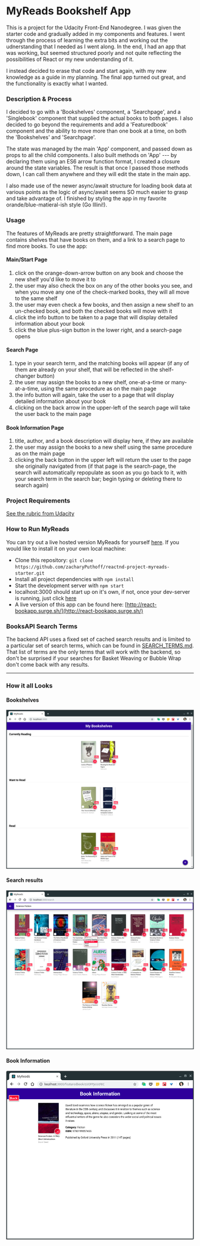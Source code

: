 # MyReads Bookshelf App

This is a project for the Udacity Front-End Nanodegree. I was given the starter code and gradually added in my components and features. I went through the process of learning the extra bits and working out the udnerstanding that I needed as I went along. In the end, I had an app that was working, but seemed structured poorly and not quite reflecting the possibilities of React or my new understanding of it.

I instead decided to erase that code and start again, with my new knowledge as a guide in my planning. The final app turned out great, and the functionality is exactly what I wanted.

### Description & Process

I decided to go with a 'Bookshelves' component, a 'Searchpage', and a 'Singlebook' component that supplied the actual books to both pages. I also decided to go beyond the requirements and add a 'Featuredbook' component and the ability to move more than one book at a time, on both the 'Bookshelves' and 'Searchpage'.

The state was managed by the main 'App' component, and passed down as props to all the child components. I also built methods on 'App' --- by declaring them using an ES6 arrow function format, I created a closure around the state variables. The result is that once I passed those methods down, I can call them anywhere and they will edit the state in the main app.

I also made use of the newer async/await structure for loading book data at various points as the logic of async/await seems SO much easier to grasp and take advantage of. I finished by styling the app in my favorite orande/blue-matieral-ish style (Go Illini!).

### Usage

The features of MyReads are pretty straightforward. The main page contains shelves that have books on them, and a link to a search page to find more books. To use the app:

#### Main/Start Page
1. click on the orange-down-arrow button on any book and choose the new shelf you'd like to move it to
2. the user may also check the box on any of the other books you see, and when you move any one of the check-marked books, they will all move to the same shelf
3. the user may even check a few books, and then assign a new shelf to an un-checked book, and both the checked books will move with it
4. click the info button to be taken to a page that will display detailed information about your book
5. click the blue plus-sign button in the lower right, and a search-page opens

#### Search Page
1. type in your search term, and the matching books will appear (if any of them are already on your shelf, that will be reflected in the shelf-changer button)
2. the user may assign the books to a new shelf, one-at-a-time or many-at-a-time, using the same procedure as on the main page
3. the info button will again, take the user to a page that will display detailed information about your book
4. clicking on the back arrow in the upper-left of the search page will take the user back to the main page

#### Book Information Page
1. title, author, and a book description will display here, if they are available
2. the user may assign the books to a new shelf using the same procedure as on the main page
3. clicking the back button in the upper left will return the user to the page she originally navigated from (if that page is the search-page, the search will automatically repopulate as soon as you go back to it, with your search term in the search bar; begin typing or deleting there to search again)


### Project Requirements

[See the rubric from Udacity](https://review.udacity.com/#!/rubrics/918/view)

### How to Run MyReads

You can try out a live hosted version MyReads for yourself [here](). If you would like to install it on your own local machine:

+ Clone this repository: `git clone https://github.com/zacharyPuthoff/reactnd-project-myreads-starter.git`
+ Install all project dependencies with `npm install`
+ Start the development server with `npm start`
+ localhost:3000 should start up on it's own, if not, once your dev-server is running, just click [here](http://localhost:3000)
+ A live version of this app can be found here: [http://react-bookapp.surge.sh/](http://react-bookapp.surge.sh/)


### BooksAPI Search Terms

The backend API uses a fixed set of cached search results and is limited to a particular set of search terms, which can be found in [SEARCH_TERMS.md](SEARCH_TERMS.md). That list of terms are the only terms that will work with the backend, so don't be surprised if your searches for Basket Weaving or Bubble Wrap don't come back with any results.

---

### How it all Looks

#### Bookshelves

![Screenshot react bookshelves](./screenshots/main.png)


#### Search results

![Screenshot react search results](./screenshots/search.png)

#### Book Information

![Screenshot react book information](./screenshots/book-info.png)
